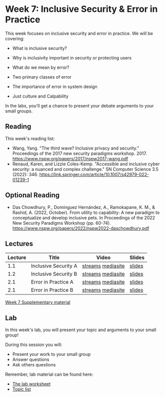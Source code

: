 # Week 7: Inclusive Security & Error in Practice

This week focuses on inclusive security and error in practice. We will be covering:

- What is inclusive security?
- Why is inclusivity important in security or protecting users

- What do we mean by error?
- Two primary classes of error
- The importance of error in system design
- Just culture and Calpability  

In the labs, you'll get a chance to present your debate arguments to your small groups.

## Reading

This week's reading list:
- Wang, Yang. "The third wave? Inclusive privacy and security." Proceedings of the 2017 new security paradigms workshop. 2017. https://www.nspw.org/papers/2017/nspw2017-wang.pdf
- Renaud, Karen, and Lizzie Coles-Kemp. "Accessible and inclusive cyber security: a nuanced and complex challenge." SN Computer Science 3.5 (2022): 346. https://link.springer.com/article/10.1007/s42979-022-01239-1


## Optional Reading

- Das Chowdhury, P., Domínguez Hernández, A., Ramokapane, K. M., & Rashid, A. (2022, October). From utility to capability: A new paradigm to conceptualize and develop inclusive pets. In Proceedings of the 2022 New Security Paradigms Workshop (pp. 60-74). https://www.nspw.org/papers/2022/nspw2022-daschowdhury.pdf





## Lectures

| Lecture | Title | Video | Slides |
|---------|-------|-------|--------|
| 1.1 | Inclusive Security A | [streams]() [mediasite]() | [slides](slides/COMS30038-Lecture_7-Inclusive_Security_A.pdf) |
| 1.2 | Inclusive Security B | [streams]() [mediasite]() | [slides](slides/COMS30038-Lecture_7-Inclusive_Security_B.pdf) |
| 2.1 | Error in Practice A | [streams](https://uob-my.sharepoint.com/:v:/r/personal/kr17991_bristol_ac_uk/Documents/Stream%20Migrated%20Videos/COMS30038%20-%20Lecture%208%20Error%20in%20Practice%20Part%20A-20221108_070922.mp4?csf=1&web=1&e=phgbEI&nav=eyJyZWZlcnJhbEluZm8iOnsicmVmZXJyYWxBcHAiOiJTdHJlYW1XZWJBcHAiLCJyZWZlcnJhbFZpZXciOiJTaGFyZURpYWxvZy1MaW5rIiwicmVmZXJyYWxBcHBQbGF0Zm9ybSI6IldlYiIsInJlZmVycmFsTW9kZSI6InZpZXcifX0%3D) [mediasite]() | [slides](slides/COMS30038-Lecture_8-Error_A.pdf) |
| 2.1 | Error in Practice B | [streams](https://uob-my.sharepoint.com/:v:/r/personal/kr17991_bristol_ac_uk/Documents/Stream%20Migrated%20Videos/COMS30038%20-%20Lecture%208%20Error%20in%20Practice%20Part%20B-20221108_070910.mp4?csf=1&web=1&e=ZPA99k&nav=eyJyZWZlcnJhbEluZm8iOnsicmVmZXJyYWxBcHAiOiJTdHJlYW1XZWJBcHAiLCJyZWZlcnJhbFZpZXciOiJTaGFyZURpYWxvZy1MaW5rIiwicmVmZXJyYWxBcHBQbGF0Zm9ybSI6IldlYiIsInJlZmVycmFsTW9kZSI6InZpZXcifX0%3D) [mediasite]() | [slides](slides/COMS30038-Lecture_8-Error_B.pdf) |



[Week 7 Supplementary material](Inclusive_Security_Supplementary_material.txt)


## Lab

In this week's lab, you will present your topic and arguments to your small group!
 
During this session you will: 
- Present your work to your small group
- Answer questions 
- Ask others questions


Remember, lab material can be found here:

- [The lab worksheet]()
- [Topic list]()
